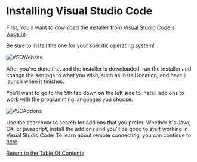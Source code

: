 # Installing Visual Studio Code

First, You'll want to download the installer from [Visual Studio Code's website](https://code.visualstudio.com/download).

Be sure to install the one for your specific operating system!

![VSCWebsite](https://i.ibb.co/Hh0rMfh/VSCImage.png)

After you've done that and the installer is downloaded, run the installer and change the settings to what you wish,
such as install location, and have it launch when it finishes.

You'll want to go to the 5th tab down on the left side to install add ons to work with the programming languages you choose.

![VSCAddons](https://i.ibb.co/414Cx2r/VSCaddons.png)

Use the searchbar to search for add ons that you prefer. Whether it's Java, C#, or javascript, install the add ons and you'll be good to start working in Visual Studio Code! To learn about remote connecting, you can continue to [here](RemoteConnect.md).

[Return to the Table Of Contents](index.md)
